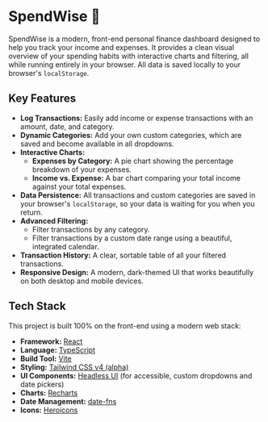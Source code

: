 # SpendWise 💸

SpendWise is a modern, front-end personal finance dashboard designed to help you track your income and expenses. It provides a clean visual overview of your spending habits with interactive charts and filtering, all while running entirely in your browser. All data is saved locally to your browser's `localStorage`.

## Key Features

* **Log Transactions:** Easily add income or expense transactions with an amount, date, and category.
* **Dynamic Categories:** Add your own custom categories, which are saved and become available in all dropdowns.
* **Interactive Charts:**
    * **Expenses by Category:** A pie chart showing the percentage breakdown of your expenses.
    * **Income vs. Expense:** A bar chart comparing your total income against your total expenses.
* **Data Persistence:** All transactions and custom categories are saved in your browser's `localStorage`, so your data is waiting for you when you return.
* **Advanced Filtering:**
    * Filter transactions by any category.
    * Filter transactions by a custom date range using a beautiful, integrated calendar.
* **Transaction History:** A clear, sortable table of all your filtered transactions.
* **Responsive Design:** A modern, dark-themed UI that works beautifully on both desktop and mobile devices.

## Tech Stack

This project is built 100% on the front-end using a modern web stack:

* **Framework:** [React](https://reactjs.org/)
* **Language:** [TypeScript](https://www.typescriptlang.org/)
* **Build Tool:** [Vite](https://vitejs.dev/)
* **Styling:** [Tailwind CSS v4 (alpha)](https://tailwindcss.com/)
* **UI Components:** [Headless UI](https://headlessui.com/) (for accessible, custom dropdowns and date pickers)
* **Charts:** [Recharts](https://recharts.org/)
* **Date Management:** [date-fns](https://date-fns.org/)
* **Icons:** [Heroicons](https://heroicons.com/)
